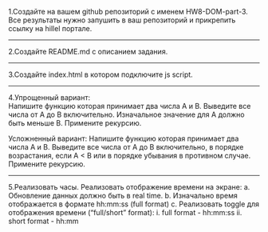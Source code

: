 1.Создайте на вашем github репозиторий с именем HW8-DOM-part-3. Все результаты нужно запушить в ваш репозиторий и прикрепить ссылку на hillel портале.

-----------------------------------

2.Создайте README.md с описанием задания.

-----------------------------------

3.Создайте index.html в котором подключите js script.

-----------------------------------

4.Упрощенный вариант:   
  Напишите функцию которая принимает два числа A и В. Выведите все числа от A до B включительно. Изначальное значение для А должно быть меньше В. Примените рекурсию.

  Усложненный вариант:
  Напишите функцию которая принимает два числа A и В. Выведите все числа от A до B включительно, в порядке возрастания, если A < B или в порядке убывания в противном случае. Примените рекурсию.

-----------------------------------

5.Реализовать часы.
  Реализовать отображение времени на экране:
    a. Обновление данных должно быть в real time.
    b. Изначально время отображается в формате hh:mm:ss (full format)
    c. Реализовать toggle для отображения времени (“full/short” format):
        i. full format - hh:mm:ss
        ii. short format - hh:mm